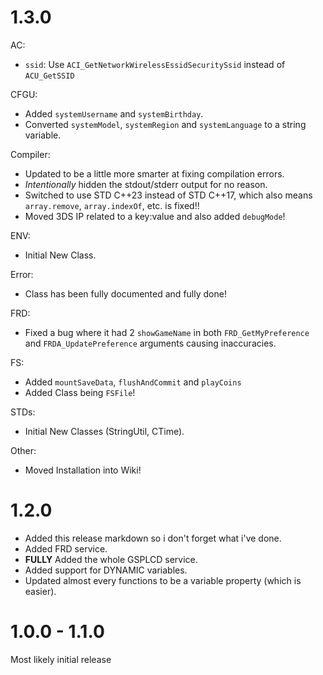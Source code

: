 # 1.3.0

AC:
- `ssid`: Use `ACI_GetNetworkWirelessEssidSecuritySsid` instead of `ACU_GetSSID`

CFGU:
- Added `systemUsername` and `systemBirthday`.
- Converted `systemModel`, `systemRegion` and `systemLanguage` to a string variable.

Compiler:
- Updated to be a little more smarter at fixing compilation errors.
- *Intentionally* hidden the stdout/stderr output for no reason.
- Switched to use STD C++23 instead of STD C++17, which also means `array.remove`, `array.indexOf`, etc. is fixed!!
- Moved 3DS IP related to a key:value and also added `debugMode`!

ENV:
- Initial New Class.

Error:
- Class has been fully documented and fully done!

FRD:
- Fixed a bug where it had 2 `showGameName` in both `FRD_GetMyPreference` and `FRDA_UpdatePreference` arguments causing inaccuracies.

FS:
- Added `mountSaveData`, `flushAndCommit` and `playCoins`
- Added Class being `FSFile`!

STDs:
- Initial New Classes (StringUtil, CTime).

Other:
- Moved Installation into Wiki!

# 1.2.0

- Added this release markdown so i don't forget what i've done.
- Added FRD service.
- **FULLY** Added the whole GSPLCD service.
- Added support for DYNAMIC variables.
- Updated almost every functions to be a variable property (which is easier).

# 1.0.0 - 1.1.0

Most likely initial release